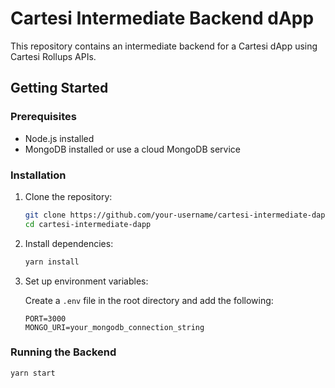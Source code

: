 # Cartesi Intermediate Backend dApp

This repository contains an intermediate backend for a Cartesi dApp using Cartesi Rollups APIs.

## Getting Started

### Prerequisites

- Node.js installed
- MongoDB installed or use a cloud MongoDB service

### Installation

1. Clone the repository:
    ```bash
    git clone https://github.com/your-username/cartesi-intermediate-dapp.git
    cd cartesi-intermediate-dapp
    ```

2. Install dependencies:
    ```bash
    yarn install
    ```

3. Set up environment variables:

    Create a `.env` file in the root directory and add the following:

    ```env
    PORT=3000
    MONGO_URI=your_mongodb_connection_string
    ```

### Running the Backend

```bash
yarn start
